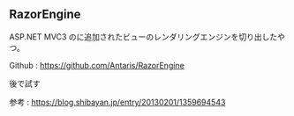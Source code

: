 RazorEngine
---

ASP.NET MVC3 のに追加されたビューのレンダリングエンジンを切り出したやつ。  

Github : https://github.com/Antaris/RazorEngine

後で試す

参考 : https://blog.shibayan.jp/entry/20130201/1359694543
